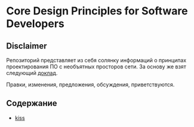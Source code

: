 # Core Design Principles for Software Developers

## Disclaimer

Репозиторий представляет из себя солянку информаций о принципах проектирования ПО с необъятных просторов сети. За основу же взят следующий [доклад](https://dev.tube/video/llGgO74uXMI).

Правки, изменения, предложения, обсуждения, приветствуются.

## Содержание

* [kiss](pages/kiss.md)

